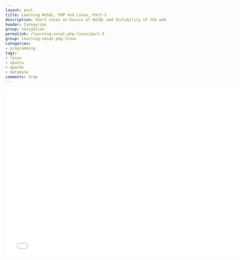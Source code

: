 ```yaml
---
layout: post
title: Learning NoSQL, PHP and Linux, Part-3
description: Short notes on basics of NoSQL and Scalability of the web application
header: Categories
group: navigation
permalink: /learning-nosql-php-linux/part-3
group: learning-nosql-php-linux
categories:
- programming
tags:
- linux
- ubuntu
- apache
- database
comments: true
---
```


<iframe src="//slides.com/igormoiseev/nosql-vs-sql/embed" width="760" height="520" scrolling="no" frameborder="0" webkitallowfullscreen mozallowfullscreen allowfullscreen></iframe>

